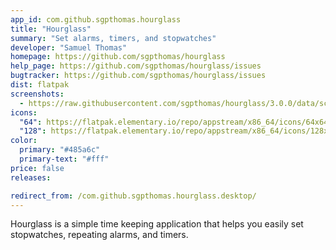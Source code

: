 ```yaml
---
app_id: com.github.sgpthomas.hourglass
title: "Hourglass"
summary: "Set alarms, timers, and stopwatches"
developer: "Samuel Thomas"
homepage: https://github.com/sgpthomas/hourglass
help_page: https://github.com/sgpthomas/hourglass/issues
bugtracker: https://github.com/sgpthomas/hourglass/issues
dist: flatpak
screenshots:
  - https://raw.githubusercontent.com/sgpthomas/hourglass/3.0.0/data/screenshots/alarm.png
icons:
  "64": https://flatpak.elementary.io/repo/appstream/x86_64/icons/64x64/com.github.sgpthomas.hourglass.png
  "128": https://flatpak.elementary.io/repo/appstream/x86_64/icons/128x128/com.github.sgpthomas.hourglass.png
color:
  primary: "#485a6c"
  primary-text: "#fff"
price: false
releases:

redirect_from: /com.github.sgpthomas.hourglass.desktop/
---
```


<p>Hourglass is a simple time keeping application that helps you easily set stopwatches, repeating alarms, and timers.</p>